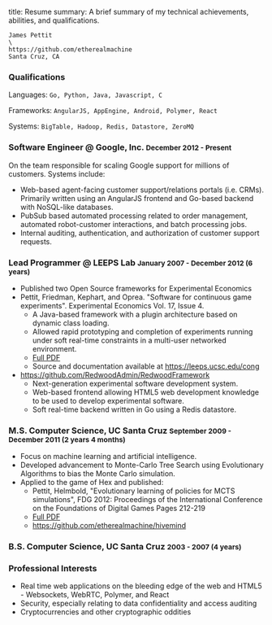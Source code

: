 title: Resume
summary: A brief summary of my technical achievements, abilities, and qualifications.

<pre class="pull-left"><code class="nohighlight">James Pettit
\<james.l.pettit@gmail.com\>
https://github.com/etherealmachine
Santa Cruz, CA</code></pre>
<div class="clearfix"></div>

### Qualifications

Languages: `Go, Python, Java, Javascript, C`

Frameworks: `AngularJS, AppEngine, Android, Polymer, React`

Systems: `BigTable, Hadoop, Redis, Datastore, ZeroMQ`

### Software Engineer @ Google, Inc. <small>December 2012 - Present</small>

On the team responsible for scaling Google support for millions of customers. Systems include:

*	Web-based agent-facing customer support/relations portals (i.e. CRMs). Primarily written using an AngularJS frontend and Go-based backend with NoSQL-like databases.
*	PubSub based automated processing related to order management, automated robot-customer interactions, and batch processing jobs.
*	Internal auditing, authentication, and authorization of customer support requests.

### Lead Programmer @ LEEPS Lab <small>January 2007 - December 2012 (6 years)</small>

*	Published two Open Source frameworks for Experimental Economics
*	Pettit, Friedman, Kephart, and Oprea. "Software for continuous game experiments". Experimental Economics Vol. 17, Issue 4.
	*	A Java-based framework with a plugin architecture based on dynamic class loading.
	*	Allowed rapid prototyping and completion of experiments running under soft real-time constraints in a multi-user networked environment.
	*	[Full PDF](http://leeps.ucsc.edu/media/papers/Pettit_et_al_2013_V_20130821.pdf)
	*	Source and documentation available at https://leeps.ucsc.edu/cong
*	https://github.com/RedwoodAdmin/RedwoodFramework
	*	Next-generation experimental software development system.
	*	Web-based frontend allowing HTML5 web development knowledge to be used to develop experimental software.
	*	Soft real-time backend written in Go using a Redis datastore.

### M.S. Computer Science, UC Santa Cruz <small>September 2009 - December 2011 (2 years 4 months)</small>

*	Focus on machine learning and artificial intelligence.
*	Developed advancement to Monte-Carlo Tree Search using Evolutionary Algorithms to bias the Monte Carlo simulation.
*	Applied to the game of Hex and published:
	*	Pettit, Helmbold, "Evolutionary learning of policies for MCTS simulations", FDG 2012: Proceedings of the International Conference on the Foundations of Digital Games Pages 212-219
	*	[Full PDF](https://users.soe.ucsc.edu/~dph/mypubs/hex-FDG12.pdf)
	*	https://github.com/etherealmachine/hivemind

### B.S. Computer Science, UC Santa Cruz <small>2003 - 2007 (4 years)</small>

### Professional Interests

*	Real time web applications on the bleeding edge of the web and HTML5 - Websockets, WebRTC, Polymer, and React
*	Security, especially relating to data confidentiality and access auditing
*	Cryptocurrencies and other cryptographic oddities
